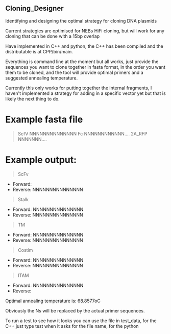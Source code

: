 ## Cloning_Designer
Identifying and designing the optimal strategy for cloning DNA plasmids

Current strategies are optimised for NEBs HiFi cloning, but will work for any cloning that can be done with a 15bp overlap

Have implemented in C++ and python, the C++ has been compiled and the distributable is at CPP/bin/main.

Everything is command line at the moment but all works, just provide the sequences you want to clone together in fasta format, in the order you want them to be cloned, and the tool will provide optimal primers and a suggested annealing temperature.

Currently this only works for putting together the internal fragments, I haven't implemented a strategy for adding in a specific vector yet but that is likely the next thing to do.

# Example fasta file
>ScfV
NNNNNNNNNNNNNN
>Fc
NNNNNNNNNNNN....
>2A_RFP
NNNNNNN....


# Example output:
>ScFv
- Forward:
- Reverse: NNNNNNNNNNNNNNN

>Stalk
- Forward: NNNNNNNNNNNNNNN
- Reverse: NNNNNNNNNNNNNNN

>TM
- Forward: NNNNNNNNNNNNNNN
- Reverse: NNNNNNNNNNNNNNN

>Costim
- Forward: NNNNNNNNNNNNNNN
- Reverse: NNNNNNNNNNNNNNN

>ITAM
- Forward: NNNNNNNNNNNNNNN
- Reverse:

Optimal annealing temperature is: 68.8577oC


Obviously the Ns will be replaced by the actual primer sequences.


To run a test to see how it looks you can use the file in test_data, for the C++ just type test when it asks for the file name, for the python
